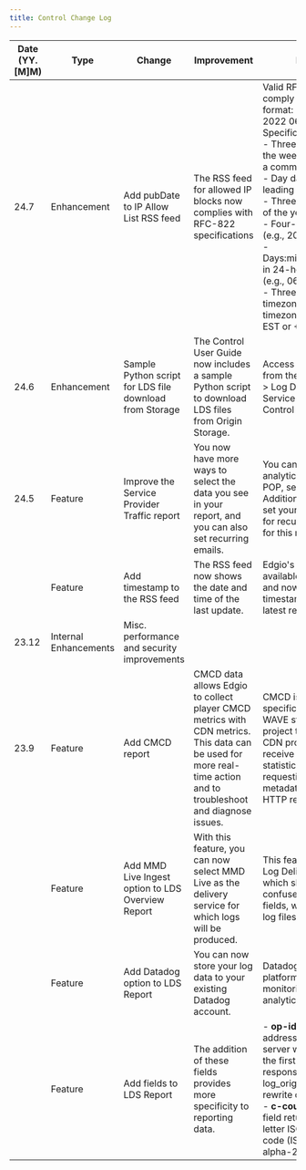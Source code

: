 ```yaml
---
title: Control Change Log
---
```


|Date (YY.[M]M) |Type |Change |Improvement |Details |Category|
|---|---|---|---|---|---|
|24.7| Enhancement| Add pubDate to IP Allow List RSS feed| The RSS feed for allowed IP blocks now complies with RFC-822 specifications|Valid RFC-822 dates comply withw this format: Mon, 04 Nov 2022 06:00:00 EST. Specifically, <br />- Three-letter day of the week followed by a comma (e.g., Mon)<br />- Day date with leading zero (e.g., 04)<br />- Three-letter month of the year (e.g., Nov)<br />- Four-digit year (e.g., 2022)<br />- Days:minutes:seconds in 24-hour format (e.g., 06:00:00)<br />- Three-letter timezone code or timezone offset (e.g., EST or +0200)|RSS Feed for IP Allow List|
|24.6|Enhancement| Sample Python script for LDS file download from Storage|The Control User Guide now includes a sample Python script to download LDS files from Origin Storage.|Access the script from the Configure > Log Delivery Service section of the Control User Guide.|Log Delivery Service|
|24.5|Feature| Improve the Service Provider Traffic report|You now have more ways to select the data you see in your report, and you can also set recurring emails.|You can now generate analytics by group, POP, service, etc. Additionally, you can set your preferences for recurring emails for this report.| Reports|
| |Feature |Add timestamp to the RSS feed| The RSS feed now shows the date and time of the last update.| Edgio's IP Allow List is available via RSS feed and now includes a timestamp of the latest revision.| RSS Feed for IP Allow List|
|23.12 |Internal Enhancements |Misc. performance and security improvements| | | Misc.|
|23.9 |Feature |Add CMCD report |CMCD data allows Edgio to collect player CMCD metrics with CDN metrics. This data can be used for more real-time action and to troubleshoot and diagnose issues.|CMCD is a specification from the WAVE standards project that allows CDN providers to receive player statistics and the requesting object metadata in each HTTP request.|Reports|
||  Feature |Add MMD Live Ingest option to LDS Overview Report |With this feature, you can now select MMD Live as the delivery service for which logs will be produced. |This feature applies to Log Delivery Service, which should not be confused with log file fields, which appear in log files. |Reports|
||  Feature |Add Datadog option to LDS Report |You can now store your log data to your existing Datadog account. |Datadog is a cloud platform for monitoring and analytics. |Reports|
||  Feature |Add fields to LDS Report |The addition of these fields provides more specificity to reporting data. | - **op-id** - The IP address of the origin server which supplied the first byte of the response. Enabled via log_origin_ip_address rewrite option. <br /> - **c-country** - This field returns the two-letter ISO country code (ISO 3166-1 alpha-2).|Reports|
